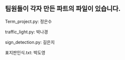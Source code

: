팀원들이 각자 만든 파트의 파일이 있습니다.
---
Term_project.py: 정은수  

traffic_light.py: 박나경  

sign_detection.py: 길은지  

표지판인식.txt: 박도영
